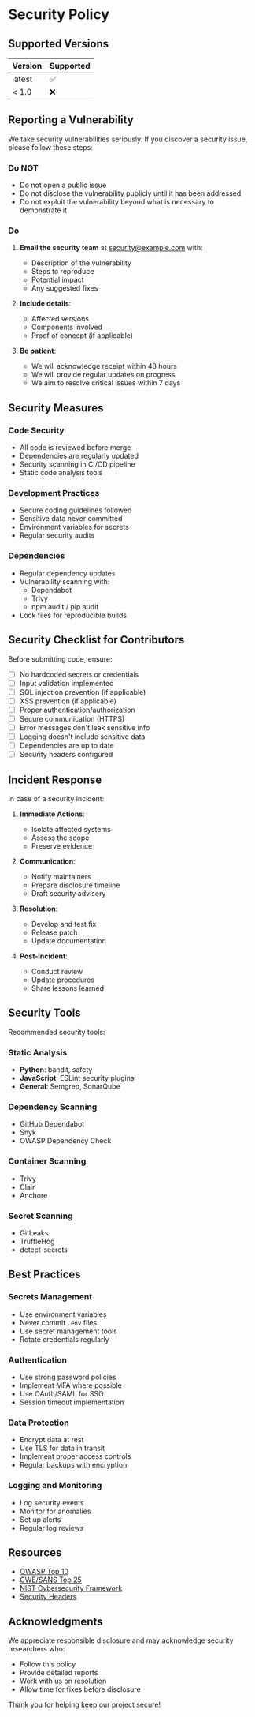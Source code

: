 # Security Policy

## Supported Versions

| Version | Supported          |
| ------- | ------------------ |
| latest  | :white_check_mark: |
| < 1.0   | :x:                |

## Reporting a Vulnerability

We take security vulnerabilities seriously. If you discover a security issue, please follow these steps:

### Do NOT

- Do not open a public issue
- Do not disclose the vulnerability publicly until it has been addressed
- Do not exploit the vulnerability beyond what is necessary to demonstrate it

### Do

1. **Email the security team** at security@example.com with:
   - Description of the vulnerability
   - Steps to reproduce
   - Potential impact
   - Any suggested fixes

2. **Include details**:
   - Affected versions
   - Components involved
   - Proof of concept (if applicable)

3. **Be patient**:
   - We will acknowledge receipt within 48 hours
   - We will provide regular updates on progress
   - We aim to resolve critical issues within 7 days

## Security Measures

### Code Security

- All code is reviewed before merge
- Dependencies are regularly updated
- Security scanning in CI/CD pipeline
- Static code analysis tools

### Development Practices

- Secure coding guidelines followed
- Sensitive data never committed
- Environment variables for secrets
- Regular security audits

### Dependencies

- Regular dependency updates
- Vulnerability scanning with:
  - Dependabot
  - Trivy
  - npm audit / pip audit
- Lock files for reproducible builds

## Security Checklist for Contributors

Before submitting code, ensure:

- [ ] No hardcoded secrets or credentials
- [ ] Input validation implemented
- [ ] SQL injection prevention (if applicable)
- [ ] XSS prevention (if applicable)
- [ ] Proper authentication/authorization
- [ ] Secure communication (HTTPS)
- [ ] Error messages don't leak sensitive info
- [ ] Logging doesn't include sensitive data
- [ ] Dependencies are up to date
- [ ] Security headers configured

## Incident Response

In case of a security incident:

1. **Immediate Actions**:
   - Isolate affected systems
   - Assess the scope
   - Preserve evidence

2. **Communication**:
   - Notify maintainers
   - Prepare disclosure timeline
   - Draft security advisory

3. **Resolution**:
   - Develop and test fix
   - Release patch
   - Update documentation

4. **Post-Incident**:
   - Conduct review
   - Update procedures
   - Share lessons learned

## Security Tools

Recommended security tools:

### Static Analysis
- **Python**: bandit, safety
- **JavaScript**: ESLint security plugins
- **General**: Semgrep, SonarQube

### Dependency Scanning
- GitHub Dependabot
- Snyk
- OWASP Dependency Check

### Container Scanning
- Trivy
- Clair
- Anchore

### Secret Scanning
- GitLeaks
- TruffleHog
- detect-secrets

## Best Practices

### Secrets Management
- Use environment variables
- Never commit `.env` files
- Use secret management tools
- Rotate credentials regularly

### Authentication
- Use strong password policies
- Implement MFA where possible
- Use OAuth/SAML for SSO
- Session timeout implementation

### Data Protection
- Encrypt data at rest
- Use TLS for data in transit
- Implement proper access controls
- Regular backups with encryption

### Logging and Monitoring
- Log security events
- Monitor for anomalies
- Set up alerts
- Regular log reviews

## Resources

- [OWASP Top 10](https://owasp.org/www-project-top-ten/)
- [CWE/SANS Top 25](https://cwe.mitre.org/top25/)
- [NIST Cybersecurity Framework](https://www.nist.gov/cyberframework)
- [Security Headers](https://securityheaders.com/)

## Acknowledgments

We appreciate responsible disclosure and may acknowledge security researchers who:
- Follow this policy
- Provide detailed reports
- Work with us on resolution
- Allow time for fixes before disclosure

Thank you for helping keep our project secure!